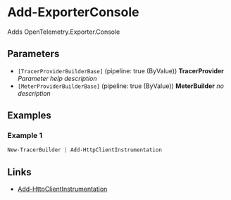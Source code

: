 # Add-ExporterConsole

Adds OpenTelemetry.Exporter.Console

## Parameters

- `[TracerProviderBuilderBase]` (pipeline: true (ByValue)) **TracerProvider**
 _Parameter help description_
- `[MeterProviderBuilderBase]` (pipeline: true (ByValue)) **MeterBuilder**
 _no description_
## Examples

### Example 1

```powershell
New-TracerBuilder | Add-HttpClientInstrumentation
```
## Links

- [Add-HttpClientInstrumentation](Add-HttpClientInstrumentation)
